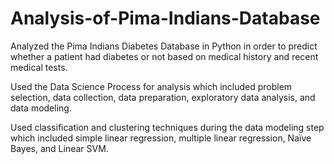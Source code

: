 # Analysis-of-Pima-Indians-Database
Analyzed the Pima Indians Diabetes Database in  Python in order to predict whether a patient had diabetes or not based on medical history and recent medical tests.

Used the Data Science Process for analysis which included problem selection, data collection, data preparation, exploratory data analysis, and data modeling.

Used classification and clustering techniques during the data modeling step which included simple linear regression, multiple linear regression, Naïve Bayes, and Linear SVM. 
